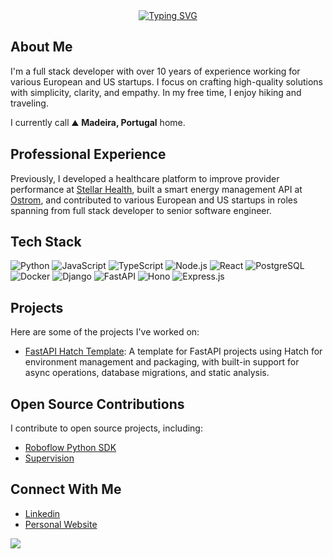 <div align="center">
  <a href="https://github.com/cdragos">
    <img src="https://readme-typing-svg.demolab.com?font=Fira+Code&duration=2000&pause=1000&color=6669F7&repeat=false&center=true&vCenter=true&width=435&lines=Ol%C3%A1%2C+my+name+is+Drago%C8%99" alt="Typing SVG" />
  </a>
</div>

## About Me
I'm a full stack developer with over 10 years of experience working for various European and US startups. I focus on crafting high-quality solutions with simplicity, clarity, and empathy.
In my free time, I enjoy hiking and traveling. 

I currently call ⛰ **Madeira, Portugal** home.

## Professional Experience
Previously, I developed a healthcare platform to improve provider performance at [Stellar Health](http://stellar.health), built a smart energy management API at [Ostrom](https://www.ostrom.de/), and contributed to various European and US startups in roles spanning from full stack developer to senior software engineer.


## Tech Stack
<p>
  <img alt="Python" src="https://img.shields.io/badge/Python-yellow.svg?logo=python&logoColor=blue" />
  <img alt="JavaScript" src="https://img.shields.io/badge/JavaScript%20-%23F7DF1E.svg?logo=javascript&logoColor=black" />
  <img alt="TypeScript" src="https://img.shields.io/badge/TypeScript%20-%23007ACC.svg?logo=typescript&logoColor=white" />
  <img alt="Node.js" src="https://img.shields.io/badge/Node.js-339933.svg?logo=node.js&logoColor=white" />
  <img alt="React" src="https://img.shields.io/badge/React-61DAFB.svg?logo=react&logoColor=black" />
  <img alt="PostgreSQL" src="https://img.shields.io/badge/PostgreSQL-336791.svg?logo=postgresql&logoColor=white" />
  <img alt="Docker" src="https://img.shields.io/badge/Docker-2496ED.svg?logo=docker&logoColor=white" />
  <img alt="Django" src="https://img.shields.io/badge/Django-092E20.svg?logo=django&logoColor=white" />
  <img alt="FastAPI" src="https://img.shields.io/badge/FastAPI-009688.svg?logo=fastapi&logoColor=white" />
  <img alt="Hono" src="https://img.shields.io/badge/Hono-E36002.svg?logo=hono&logoColor=white" />
  <img alt="Express.js" src="https://img.shields.io/badge/Express.js-000000.svg?logo=express&logoColor=white" />
</p>

## Projects
Here are some of the projects I've worked on:

- [FastAPI Hatch Template](https://github.com/cdragos/fastapi-hatch-template): A template for FastAPI projects using Hatch for environment management and packaging, with built-in support for async operations, database migrations, and static analysis.

## Open Source Contributions
I contribute to open source projects, including:

<ul>
  <li><a href="https://github.com/roboflow/roboflow-python">Roboflow Python SDK</a></li>
  <li><a href="https://github.com/roboflow/supervision">Supervision</a></li>
</ul>

## Connect With Me
<ul>
  <li><a href="https://www.linkedin.com/in/dragoscatarahia/">Linkedin</a></li>
  <li><a href="https://www.catarahia.me">Personal Website</a></li>
</ul>

![](https://hit.yhype.me/github/profile?user_id=298186)
